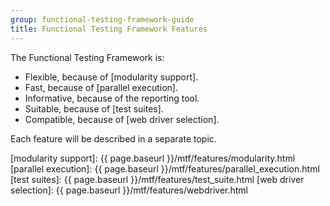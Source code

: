 ```yaml
---
group: functional-testing-framework-guide
title: Functional Testing Framework Features
---
```


The Functional Testing Framework is:

- Flexible, because of [modularity support].
- Fast, because of [parallel execution].
- Informative, because of the reporting tool.
- Suitable, because of [test suites].
- Compatible, because of [web driver selection].

Each feature will be described in a separate topic.

<!-- LINK DEFINITIONS -->

[modularity support]: {{ page.baseurl }}/mtf/features/modularity.html
[parallel execution]: {{ page.baseurl }}/mtf/features/parallel_execution.html
[test suites]: {{ page.baseurl }}/mtf/features/test_suite.html
[web driver selection]: {{ page.baseurl }}/mtf/features/webdriver.html
